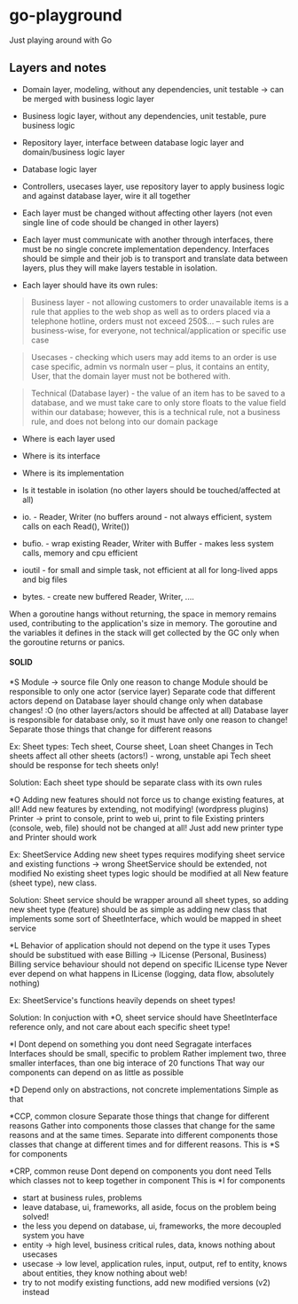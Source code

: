 # go-playground
Just playing around with Go

## Layers and notes
* Domain layer, modeling, without any dependencies, unit testable -> can be merged with business logic layer
* Business logic layer, without any dependencies, unit testable, pure business logic
* Repository layer, interface between database logic layer and domain/business logic layer
* Database logic layer
* Controllers, usecases layer, use repository layer to apply business logic and against database layer, wire it all together

* Each layer must be changed without affecting other layers (not even single line of code should be changed in other layers)
* Each layer must communicate with another through interfaces, there must be no single concrete implementation dependency. 
Interfaces should be simple and their job is to transport and translate data between layers, plus they will make layers testable in isolation.
* Each layer should have its own rules:
> Business layer - not allowing customers to order unavailable items is a rule that applies to the web shop as well as to orders placed via a telephone hotline, orders must not exceed 250$... – such rules are business-wise, for everyone, not technical/application or specific use case

> Usecases - checking which users may add items to an order is use case specific, admin vs normaln user – plus, it contains an entity, User, that the domain layer must not be bothered with.

> Technical (Database layer) - the value of an item has to be saved to a database, and we must take care to only store floats to the value field within our database; however, this is a technical rule, not a business rule, and does not belong into our domain package

* Where is each layer used
* Where is its interface
* Where is its implementation
* Is it testable in isolation (no other layers should be touched/affected at all)


* io. - Reader, Writer (no buffers around - not always efficient, system calls on each Read(), Write())
* bufio. - wrap existing Reader, Writer with Buffer - makes less system calls, memory and cpu efficient
* ioutil - for small and simple task, not efficient at all for long-lived apps and big files
* bytes. - create new buffered Reader, Writer, ....



When a goroutine hangs without returning, the space in memory
remains used, contributing to the application's size in memory. The
goroutine and the variables it defines in the stack will get collected by
the GC only when the goroutine returns or panics.


#### SOLID
*S
Module -> source file
Only one reason to change
Module should be responsible to only one actor (service layer)
Separate code that different actors depend on
Database layer should change only when database changes! :O (no other layers/actors should be affected at all)
Database layer is responsible for database only, so it must have only one reason to change!
Separate those things that change for different reasons

Ex:
Sheet types: Tech sheet, Course sheet, Loan sheet
Changes in Tech sheets affect all other sheets (actors!) - wrong, unstable api
Tech sheet should be response for tech sheets only!

Solution: Each sheet type should be separate class with its own rules

*O
Adding new features should not force us to change existing features, at all!
Add new features by extending, not modifying! (wordpress plugins)
Printer -> print to console, print to web ui, print to file
Existing printers (console, web, file) should not be changed at all!
Just add new printer type and Printer should work

Ex:
SheetService
Adding new sheet types requires modifying sheet service and existing functions -> wrong
SheetService should be extended, not modified
No existing sheet types logic should be modified at all
New feature (sheet type), new class.

Solution: Sheet service should be wrapper around all sheet types,
so adding new sheet type (feature) should be as simple as adding new class that implements some sort of SheetInterface,
which would be mapped in sheet service

*L
Behavior of application should not depend on the type it uses
Types should be substitued with ease
Billing -> ILicense (Personal, Business)
Billing service behaviour should not depend on specific ILicense type
Never ever depend on what happens in ILicense (logging, data flow, absolutely nothing)

Ex:
SheetService's functions heavily depends on sheet types!

Solution: In conjuction with *O, sheet service should have SheetInterface reference only, and not care about each specific sheet type!

*I
Dont depend on something you dont need
Segragate interfaces
Interfaces should be small, specific to problem
Rather implement two, three smaller interfaces, than one big interace of 20 functions
That way our components can depend on as little as possible

*D
Depend only on abstractions, not concrete implementations
Simple as that

*CCP, common closure
Separate those things that change for different reasons
Gather into components those classes that change for the same reasons and at the same times.
Separate into different components those classes that change at different times and for different
reasons.
This is *S for components

*CRP, common reuse
Dont depend on components you dont need
Tells which classes not to keep together in component
This is *I for components


- start at business rules, problems
- leave database, ui, frameworks, all aside, focus on the problem being solved!
- the less you depend on database, ui, frameworks, the more decoupled system you have
- entity -> high level, business critical rules, data, knows nothing about usecases
- usecase -> low level, application rules, input, output, ref to entity, knows about entities, they know nothing about web!
- try to not modify existing functions, add new modified versions (v2) instead